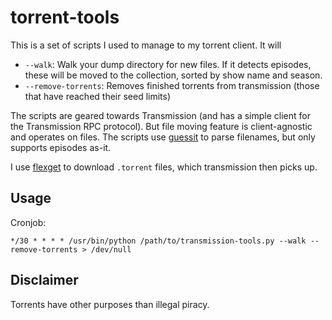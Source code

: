# torrent-tools

This is a set of scripts I used to manage to my torrent client. It will

 * `--walk`: Walk your dump directory for new files. If it detects episodes, these will be moved to the collection, sorted by show name and season.
 * `--remove-torrents`: Removes finished torrents from transmission (those that have reached their seed limits)

The scripts are geared towards Transmission (and has a simple client for the Transmission RPC protocol). But file moving feature is client-agnostic and operates on files. The scripts use [guessit](https://github.com/wackou/guessit) to parse filenames, but only supports episodes as-it.

I use [flexget](http://flexget.com/) to download `.torrent` files, which transmission then picks up. 

## Usage

Cronjob:

```
*/30 * * * * /usr/bin/python /path/to/transmission-tools.py --walk --remove-torrents > /dev/null
```

## Disclaimer

Torrents have other purposes than illegal piracy. 